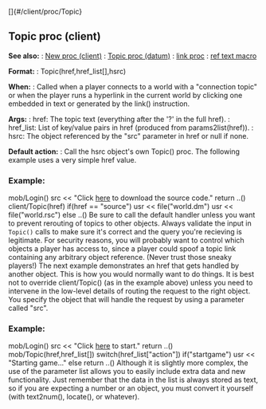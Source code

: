 []{#/client/proc/Topic}
## Topic proc (client)
**See also:**
:   [New proc (client)](#/client/proc/New)
:   [Topic proc (datum)](#/datum/proc/Topic)
:   [link proc](#/proc/link)
:   [ref text macro](#/DM/text/macros/ref)
<!-- -->
**Format:**
:   Topic(href,href_list\[\],hsrc)
<!-- -->
**When:**
:   Called when a player connects to a world with a \"connection topic\"
    or when the player runs a hyperlink in the current world by clicking
    one embedded in text or generated by the link() instruction.
<!-- -->
**Args:**
:   href: The topic text (everything after the \'?\' in the full href).
:   href_list: List of key/value pairs in href (produced from
    params2list(href)).
:   hsrc: The object referenced by the \"src\" parameter in href or null
    if none.
<!-- -->
**Default action:**
:   Call the hsrc object\'s own Topic() proc.
The following example uses a very simple href value.
### Example:
mob/Login() src \<\< \"Click [here](?source) to download the source
code.\" return ..() client/Topic(href) if(href == \"source\") usr \<\<
file(\"world.dm\") usr \<\< file(\"world.rsc\") else ..()
Be sure to call the default handler unless you want to prevent rerouting
of topics to other objects.
Always validate the input in `Topic()` calls to make sure it\'s correct
and the query you\'re recieving is legitimate. For security reasons, you
will probably want to control which objects a player has access to,
since a player could spoof a topic link containing any arbitrary object
reference. (Never trust those sneaky players!)
The next example demonstrates an href that gets handled by another
object. This is how you would normally want to do things. It is best not
to override client/Topic() (as in the example above) unless you need to
intervene in the low-level details of routing the request to the right
object.
You specify the object that will handle the request by using a parameter
called \"src\".
### Example:
mob/Login() src \<\< \"Click [here](?src=\ref%5Bsrc%5D;action=startgame)
to start.\" return ..() mob/Topic(href,href_list\[\])
switch(href_list\[\"action\"\]) if(\"startgame\") usr \<\< \"Starting
game\...\" else return ..()
Although it is slightly more complex, the use of the parameter list
allows you to easily include extra data and new functionality. Just
remember that the data in the list is always stored as text, so if you
are expecting a number or an object, you must convert it yourself (with
text2num(), locate(), or whatever).